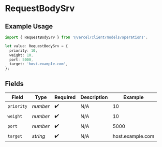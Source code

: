 # RequestBodySrv

## Example Usage

```typescript
import { RequestBodySrv } from '@vercel/client/models/operations';

let value: RequestBodySrv = {
  priority: 10,
  weight: 10,
  port: 5000,
  target: 'host.example.com',
};
```

## Fields

| Field      | Type     | Required           | Description | Example          |
| ---------- | -------- | ------------------ | ----------- | ---------------- |
| `priority` | _number_ | :heavy_check_mark: | N/A         | 10               |
| `weight`   | _number_ | :heavy_check_mark: | N/A         | 10               |
| `port`     | _number_ | :heavy_check_mark: | N/A         | 5000             |
| `target`   | _string_ | :heavy_check_mark: | N/A         | host.example.com |
